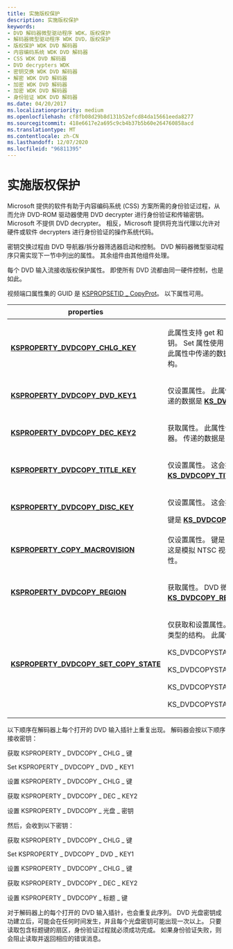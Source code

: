 ```yaml
---
title: 实施版权保护
description: 实施版权保护
keywords:
- DVD 解码器微型驱动程序 WDK，版权保护
- 解码器微型驱动程序 WDK DVD，版权保护
- 版权保护 WDK DVD 解码器
- 内容编码系统 WDK DVD 解码器
- CSS WDK DVD 解码器
- DVD decrypters WDK
- 密钥交换 WDK DVD 解码器
- 解密 WDK DVD 解码器
- 加密 WDK DVD 解码器
- 加密 WDK DVD 解码器
- 身份验证 WDK DVD 解码器
ms.date: 04/20/2017
ms.localizationpriority: medium
ms.openlocfilehash: cf8fb08d29b8d131b52efcd84da15661eeda8277
ms.sourcegitcommit: 418e6617e2a695c9cb4b37b5b60e264760858acd
ms.translationtype: MT
ms.contentlocale: zh-CN
ms.lasthandoff: 12/07/2020
ms.locfileid: "96811395"
---
```

# <a name="copyright-protection-implementation"></a>实施版权保护





Microsoft 提供的软件有助于内容编码系统 (CSS) 方案所需的身份验证过程，从而允许 DVD-ROM 驱动器使用 DVD decrypter 进行身份验证和传输密钥。 Microsoft 不提供 DVD decrypter。 相反，Microsoft 提供将充当代理以允许对硬件或软件 decrypters 进行身份验证的操作系统代码。

密钥交换过程由 DVD 导航器/拆分器筛选器启动和控制。 DVD 解码器微型驱动程序只需实现下一节中列出的属性。 其余组件由其他组件处理。

每个 DVD 输入流接收版权保护属性。 即使所有 DVD 流都由同一硬件控制，也是如此。

视频端口属性集的 GUID 是 [KSPROPSETID \_ CopyProt](./kspropsetid-copyprot.md)。 以下属性可用。

<table>
<colgroup>
<col width="50%" />
<col width="50%" />
</colgroup>
<thead>
<tr class="header">
<th>properties</th>
<th>描述</th>
</tr>
</thead>
<tbody>
<tr class="odd">
<td><p><a href="/windows-hardware/drivers/stream/ksproperty-dvdcopy-chlg-key" data-raw-source="[&lt;strong&gt;KSPROPERTY_DVDCOPY_CHLG_KEY&lt;/strong&gt;](./ksproperty-dvdcopy-chlg-key.md)"><strong>KSPROPERTY_DVDCOPY_CHLG_KEY</strong></a></p></td>
<td><p>此属性支持 get 和 set。 Get 属性请求解码器提供其总线质询密钥。 Set 属性使用 DVD 驱动器中的总线质询密钥提供解码器。 此属性中传递的数据是 <a href="/windows-hardware/drivers/ddi/ksmedia/ns-ksmedia-_ks_dvdcopy_chlgkey" data-raw-source="[&lt;strong&gt;KS_DVDCOPY_CHLGKEY&lt;/strong&gt;](/windows-hardware/drivers/ddi/ksmedia/ns-ksmedia-_ks_dvdcopy_chlgkey)"><strong>KS_DVDCOPY_CHLGKEY</strong></a>类型的结构。</p></td>
</tr>
<tr class="even">
<td><p><a href="/windows-hardware/drivers/stream/ksproperty-dvdcopy-dvd-key1" data-raw-source="[&lt;strong&gt;KSPROPERTY_DVDCOPY_DVD_KEY1&lt;/strong&gt;](./ksproperty-dvdcopy-dvd-key1.md)"><strong>KSPROPERTY_DVDCOPY_DVD_KEY1</strong></a></p></td>
<td><p>仅设置属性。 此属性为解码器提供 DVD 驱动器总线密钥1。 传递的数据是 <a href="/windows-hardware/drivers/ddi/ksmedia/ns-ksmedia-_ks_dvdcopy_buskey" data-raw-source="[&lt;strong&gt;KS_DVDCOPY_BUSKEY&lt;/strong&gt;](/windows-hardware/drivers/ddi/ksmedia/ns-ksmedia-_ks_dvdcopy_buskey)"><strong>KS_DVDCOPY_BUSKEY</strong></a>类型的结构。</p></td>
</tr>
<tr class="odd">
<td><p><a href="/windows-hardware/drivers/stream/ksproperty-dvdcopy-dec-key2" data-raw-source="[&lt;strong&gt;KSPROPERTY_DVDCOPY_DEC_KEY2&lt;/strong&gt;](./ksproperty-dvdcopy-dec-key2.md)"><strong>KSPROPERTY_DVDCOPY_DEC_KEY2</strong></a></p></td>
<td><p>获取属性。 此属性请求解码器的总线键2被传输到 DVD 驱动器。 传递的数据是 <a href="/windows-hardware/drivers/ddi/ksmedia/ns-ksmedia-_ks_dvdcopy_buskey" data-raw-source="[&lt;strong&gt;KS_DVDCOPY_BUSKEY&lt;/strong&gt;](/windows-hardware/drivers/ddi/ksmedia/ns-ksmedia-_ks_dvdcopy_buskey)"><strong>KS_DVDCOPY_BUSKEY</strong></a>类型的结构。</p></td>
</tr>
<tr class="even">
<td><p><a href="/windows-hardware/drivers/stream/ksproperty-dvdcopy-title-key" data-raw-source="[&lt;strong&gt;KSPROPERTY_DVDCOPY_TITLE_KEY&lt;/strong&gt;](./ksproperty-dvdcopy-title-key.md)"><strong>KSPROPERTY_DVDCOPY_TITLE_KEY</strong></a></p></td>
<td><p>仅设置属性。 这会提供当前内容的标题键。 键是 <a href="/windows-hardware/drivers/ddi/ksmedia/ns-ksmedia-_ks_dvdcopy_titlekey" data-raw-source="[&lt;strong&gt;KS_DVDCOPY_TITLEKEY&lt;/strong&gt;](/windows-hardware/drivers/ddi/ksmedia/ns-ksmedia-_ks_dvdcopy_titlekey)"><strong>KS_DVDCOPY_TITLEKEY</strong></a>类型的结构。</p></td>
</tr>
<tr class="odd">
<td><p><a href="/windows-hardware/drivers/stream/ksproperty-dvdcopy-disc-key" data-raw-source="[&lt;strong&gt;KSPROPERTY_DVDCOPY_DISC_KEY&lt;/strong&gt;](./ksproperty-dvdcopy-disc-key.md)"><strong>KSPROPERTY_DVDCOPY_DISC_KEY</strong></a></p></td>
<td><p>仅设置属性。 这会提供光盘密钥。</p>
<div>
 
</div>
键是 <a href="/windows-hardware/drivers/ddi/ksmedia/ns-ksmedia-_ks_dvdcopy_disckey" data-raw-source="[&lt;strong&gt;KS_DVDCOPY_DISCKEY&lt;/strong&gt;](/windows-hardware/drivers/ddi/ksmedia/ns-ksmedia-_ks_dvdcopy_disckey)"><strong>KS_DVDCOPY_DISCKEY</strong></a>类型的结构。</td>
</tr>
<tr class="even">
<td><p><a href="/windows-hardware/drivers/stream/ksproperty-copy-macrovision" data-raw-source="[&lt;strong&gt;KSPROPERTY_COPY_MACROVISION&lt;/strong&gt;](./ksproperty-copy-macrovision.md)"><strong>KSPROPERTY_COPY_MACROVISION</strong></a></p></td>
<td><p>仅设置属性。 键是 <a href="/windows-hardware/drivers/ddi/ksmedia/ns-ksmedia-_ks_copy_macrovision" data-raw-source="[&lt;strong&gt;KS_COPY_MACROVISION&lt;/strong&gt;](/windows-hardware/drivers/ddi/ksmedia/ns-ksmedia-_ks_copy_macrovision)"><strong>KS_COPY_MACROVISION</strong></a>类型的结构。 这是模拟 NTSC 视频流，不久将处理 NTSC macrovision 属性。</p></td>
</tr>
<tr class="odd">
<td><p><a href="/windows-hardware/drivers/stream/ksproperty-dvdcopy-region" data-raw-source="[&lt;strong&gt;KSPROPERTY_DVDCOPY_REGION&lt;/strong&gt;](./ksproperty-dvdcopy-region.md)"><strong>KSPROPERTY_DVDCOPY_REGION</strong></a></p></td>
<td><p>获取属性。 DVD 微型驱动程序仅适用于一个区域位。 键是 <a href="/windows-hardware/drivers/ddi/ksmedia/ns-ksmedia-_ks_dvdcopy_region" data-raw-source="[&lt;strong&gt;KS_DVDCOPY_REGION&lt;/strong&gt;](/windows-hardware/drivers/ddi/ksmedia/ns-ksmedia-_ks_dvdcopy_region)"><strong>KS_DVDCOPY_REGION</strong></a>类型的结构。</p></td>
</tr>
<tr class="even">
<td><p><a href="/windows-hardware/drivers/stream/ksproperty-dvdcopy-set-copy-state" data-raw-source="[&lt;strong&gt;KSPROPERTY_DVDCOPY_SET_COPY_STATE&lt;/strong&gt;](./ksproperty-dvdcopy-set-copy-state.md)"><strong>KSPROPERTY_DVDCOPY_SET_COPY_STATE</strong></a></p></td>
<td><p>仅获取和设置属性。 键是 <a href="/windows-hardware/drivers/ddi/ksmedia/ns-ksmedia-_ks_dvdcopy_set_copy_state" data-raw-source="[&lt;strong&gt;KS_DVDCOPY_SET_COPY_STATE&lt;/strong&gt;](/windows-hardware/drivers/ddi/ksmedia/ns-ksmedia-_ks_dvdcopy_set_copy_state)"><strong>KS_DVDCOPY_SET_COPY_STATE</strong></a>类型的结构。 此属性使用</p>
<p>KS_DVDCOPYSTATE_AUTHENTICATION_NOT_REQUIRED，</p>
<p>KS_DVDCOPYSTATE_AUTHENTICATION_REQUIRED，</p>
<p>KS_DVDCOPYSTATE_INITIALIZE 和</p>
<p>KS_DVDCOPYSTATE_INITIALIZE_TITLE。</p></td>
</tr>
</tbody>
</table>

 

以下顺序在解码器上每个打开的 DVD 输入插针上重复出现。 解码器会按以下顺序接收密钥：

获取 KSPROPERTY \_ DVDCOPY \_ CHLG \_ 键

Set KSPROPERTY \_ DVDCOPY \_ DVD \_ KEY1

设置 KSPROPERTY \_ DVDCOPY \_ CHLG \_ 键

获取 KSPROPERTY \_ DVDCOPY \_ DEC \_ KEY2

设置 KSPROPERTY \_ DVDCOPY \_ 光盘 \_ 密钥

然后，会收到以下密钥：

获取 KSPROPERTY \_ DVDCOPY \_ CHLG \_ 键

Set KSPROPERTY \_ DVDCOPY \_ DVD \_ KEY1

设置 KSPROPERTY \_ DVDCOPY \_ CHLG \_ 键

获取 KSPROPERTY \_ DVDCOPY \_ DEC \_ KEY2

设置 KSPROPERTY \_ DVDCOPY \_ 标题 \_ 键

对于解码器上的每个打开的 DVD 输入插针，也会重复此序列。 DVD 光盘密钥成功建立后，可能会在任何时间发生，并且每个光盘密钥可能出现一次以上。 只要读取包含标题键的扇区，身份验证过程就必须成功完成。 如果身份验证失败，则会阻止读取并返回相应的错误消息。

